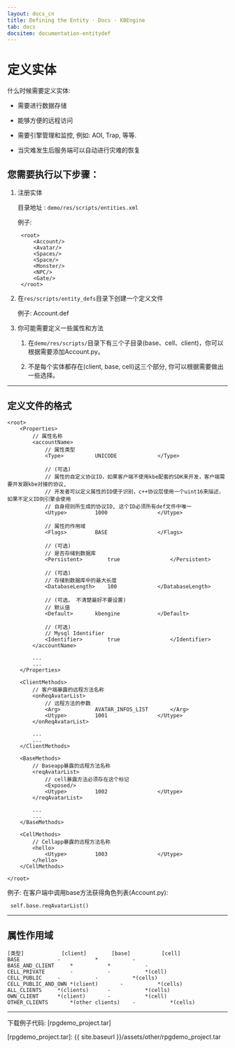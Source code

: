 ```yaml
---
layout: docs_cn
title: Defining the Entity · Docs · KBEngine
tab: docs
docsitem: documentation-entitydef
---
```


定义实体
====================

什么时候需要定义实体:

* 需要进行数据存储

* 能够方便的远程访问

* 需要引擎管理和监控, 例如: AOI, Trap, 等等.

* 当灾难发生后服务端可以自动进行灾难的恢复


您需要执行以下步骤：
-----------------------------------------

1. 注册实体

	目录地址 : `demo/res/scripts/entities.xml`

	例子:

		<root>
			<Account/>
			<Avatar/>
			<Spaces/>
			<Space/>
			<Monster/>
			<NPC/>
			<Gate/>
		</root>


2. 在`res/scripts/entity_defs`目录下创建一个定义文件

	例子: Account.def


3. 你可能需要定义一些属性和方法

	1. 在`demo/res/scripts/`目录下有三个子目录(base、cell、client)，你可以根据需要添加Account.py。

	2. 不是每个实体都存在(client, base, cell)这三个部分, 你可以根据需要做出一些选择。


-----------------------------------------


定义文件的格式
-----------------------------------------

	<root>
		<Properties>
			// 属性名称
			<accountName>
				// 属性类型
				<Type>			UNICODE				</Type>
				
				// (可选)
				// 属性的自定义协议ID，如果客户端不使用kbe配套的SDK来开发，客户端需要开发跟kbe对接的协议,
				// 开发者可以定义属性的ID便于识别，c++协议层使用一个uint16来描述，如果不定义ID则引擎会使用
				// 自身规则所生成的协议ID, 这个ID必须所有def文件中唯一
				<Utype>			1000				</Utype>

				// 属性的作用域
				<Flags>			BASE				</Flags>
				
				// (可选)
				// 是否存储到数据库 
				<Persistent>		true				</Persistent>
				
				// (可选)
				// 存储到数据库中的最大长度 
				<DatabaseLength> 	100				</DatabaseLength>
				
				// (可选， 不清楚最好不要设置)
				// 默认值 
				<Default>		kbengine			</Default>
				
				// (可选)
				// Mysql Identifier 
				<Identifier>		true				</Identifier>
			</accountName>
			
			...
			...
		</Properties>

		<ClientMethods>
			// 客户端暴露的远程方法名称
			<onReqAvatarList>
				// 远程方法的参数
				<Arg>			AVATAR_INFOS_LIST		</Arg>
				<Utype>			1001				</Utype>
			</onReqAvatarList>

			...
			...
		</ClientMethods>

		<BaseMethods>
			// Baseapp暴露的远程方法名称
			<reqAvatarList>
				// cell暴露方法必须存在这个标记
				<Exposed/> 
				<Utype>			1002				</Utype>
			</reqAvatarList>
			
			...
			...
		</BaseMethods>

		<CellMethods>
			// Cellapp暴露的远程方法名称
			<hello>
				<Utype>			1003				</Utype>
			</hello>
		</CellMethods>

	</root>

例子: 在客户端中调用base方法获得角色列表(Account.py):

	 self.base.reqAvatarList()


-----------------------------------------


属性作用域
-----------------------------------------

	[类型]			[client]		[base]			[cell]
	BASE			-			*			-
	BASE_AND_CLIENT		*			*			-
	CELL_PRIVATE		-			-			*(cell)
	CELL_PUBLIC		-			-			*(cells)
	CELL_PUBLIC_AND_OWN	*(client)		-			*(cells)
	ALL_CLIENTS		*(clients)		-			*(cells)
	OWN_CLIENT		*(client)		-			*(cell)
	OTHER_CLIENTS		*(other clients)	-			*(cells)



-----------------------------------------------

下载例子代码: 
[rpgdemo_project.tar]



[rpgdemo_project.tar]: {{ site.baseurl }}/assets/other/rpgdemo_project.tar